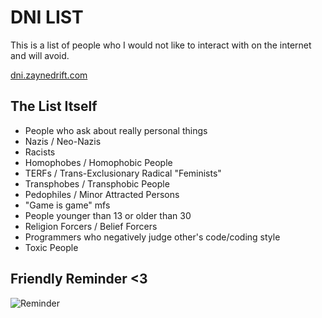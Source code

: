 # DNI LIST
This is a list of people who I would not like to interact with on the internet and will avoid. 

[dni.zaynedrift.com](https://dni.zaynedrift.com)

## The List Itself
- People who ask about really personal things
- Nazis / Neo-Nazis
- Racists
- Homophobes / Homophobic People
- TERFs / Trans-Exclusionary Radical "Feminists"
- Transphobes / Transphobic People
- Pedophiles / Minor Attracted Persons
- "Game is game" mfs
- People younger than 13 or older than 30
- Religion Forcers / Belief Forcers
- Programmers who negatively judge other's code/coding style
- Toxic People

## Friendly Reminder <3
![Reminder](https://dni.zaynedrift.com/trans.png)